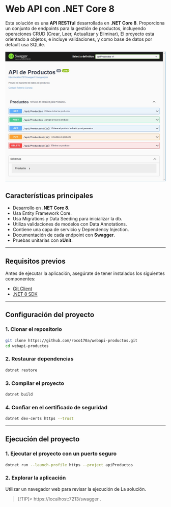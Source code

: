 # Web API con .NET Core 8

Esta solución es una **API RESTful** desarrollada en **.NET Core 8**. Proporciona un conjunto de endpoints para la gestión de productos, incluyendo operaciones CRUD (Crear, Leer, Actualizar y Eliminar), El proyecto esta orientado a objetos, e incluye validaciones, y como base de datos por default usa SQLite.


![Swagger final screen](https://github.com/roco170a/webapi-productos/blob/master/raw/swagger.jpg "Swagger")

## Características principales

- Desarrollo en **.NET Core 8**.
- Usa Entity Framework Core.
- Usa Migrations y Data Seeding para inicializar la db.
- Utiliza validaciones de modelos con Data Annotations.
- Contiene una capa de servicio y Dependency Injection.
- Documentación de cada endpoint con **Swagger**.
- Pruebas unitarias con **xUnit**.

---

## Requisitos previos

Antes de ejecutar la aplicación, asegúrate de tener instalados los siguientes componentes:

- [Git Client](https://git-scm.com/downloads)
- [.NET 8 SDK](https://dotnet.microsoft.com/download/dotnet/8.0)

---

## Configuración del proyecto

### 1. Clonar el repositorio
```bash
git clone https://github.com/roco170a/webapi-productos.git
cd webapi-productos
```

### 2. Restaurar dependencias
```bash
dotnet restore
```

### 3. Compilar el proyecto
```bash
dotnet build
```
### 4. Confiar en el certificado de seguridad 
```bash
dotnet dev-certs https --trust
```
---
## Ejecución del proyecto

### 1. Ejecutar el proyecto con un puerto seguro
```bash
dotnet run --launch-profile https --project apiProductos
```

### 2. Explorar la aplicación

Utilizar un navegador web para revisar la ejecución de La solución.

> [!TIP]> 
> https://localhost:7213/swagger .


